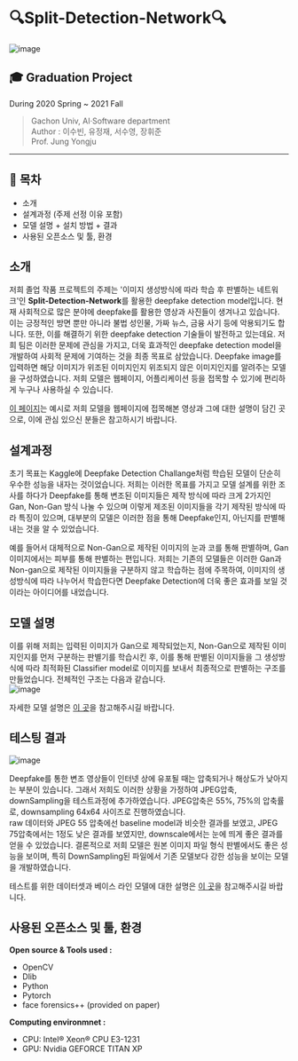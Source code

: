 # 🔍Split-Detection-Network🔍

![image](https://user-images.githubusercontent.com/32592754/118756673-6300a280-b8a6-11eb-92a0-1df4ae9f776a.png)   
   
## 🎓 Graduation Project   
During 2020 Spring ~ 2021 Fall   
> Gachon Univ, AI·Software department   
> Author :  이수빈, 유정재, 서수영, 장휘준   
> Prof. Jung Yongju   

***
## 📕 목차
* 소개
* 설계과정 (주제 선정 이유 포함)
* 모델 설명 + 설치 방법 + 결과
* 사용된 오픈소스 및 툴, 환경


## 소개
저희 졸업 작품 프로젝트의 주제는 '이미지 생성방식에 따라 학습 후 판별하는 네트워크'인 **Split-Detection-Network**를 활용한 deepfake detection model입니다. 현재 사회적으로 많은 분야에 deepfake를 활용한 영상과 사진들이 생겨나고 있습니다. 이는 긍정적인 방면 뿐만 아니라 불법 성인물, 가짜 뉴스, 금융 사기 등에 악용되기도 합니다. 또한, 이를 해결하기 위한 deepfake detection 기술들이 발전하고 있는데요. 저희 팀은 이러한 문제에 관심을 가지고, 더욱 효과적인 deepfake detection model을 개발하여 사회적 문제에 기여하는 것을 최종 목표로 삼았습니다.
Deepfake image를 입력하면 해당 이미지가 위조된 이미지인지 위조되지 않은 이미지인지를 알려주는 모델을 구성하였습니다. 저희 모델은 웹페이지, 어플리케이션 등을 접목할 수 있기에 편리하게 누구나 사용하실 수 있습니다. 

[이 페이지](https://github.com/neolgu/Split-Detection-Network/wiki/Specific-Description-Video)는 예시로 저희 모델을 웹페이지에 접목해본 영상과 그에 대한 설명이 담긴 곳으로, 이에 관심 있으신 분들은 참고하시기 바랍니다.


## 설계과정

초기 목표는 Kaggle에 Deepfake Detection Challange처럼 학습된 모델이 단순히 우수한 성능을 내자는 것이었습니다. 저희는 이러한 목표를 가지고 모델 설계를 위한 조사를 하다가 Deepfake를 통해 변조된 이미지들은 제작 방식에 따라 크게 2가지인 Gan, Non-Gan 방식 나눌 수 있으며 이렇게 제조된 이미지들을 각기 제작된 방식에 따라 특징이 있으며, 대부분의 모델은 이러한 점을 통해 Deepfake인지, 아닌지를 판별해내는 것을 알 수 있었습니다. 

예를 들어서 대체적으로 Non-Gan으로 제작된 이미지의 눈과 코를 통해 판별하며, Gan 이미지에서는 피부를 통해 판별하는 편입니다. 저희는 기존의 모델들은 이러한 Gan과 Non-gan으로 제작된 이미지들을 구분하지 않고 학습하는 점에 주목하여, 이미지의 생성방식에 따라 나누어서 학습한다면 Deepfake Detection에 더욱 좋은 효과를 보일 것이라는 아이디어를 내었습니다.


## 모델 설명

이를 위해 저희는 입력된 이미지가 Gan으로 제작되었는지, Non-Gan으로 제작된 이미지인지를 먼저 구분하는 판별기를 학습시킨 후, 이를 통해 판별된 이미지들을 그 생성방식에 따라 최적화된 Classifier model로 이미지를 보내서 최종적으로 판별하는 구조를 만들었습니다. 전체적인 구조는 다음과 같습니다.   
![image](https://user-images.githubusercontent.com/32592754/118757968-1074b580-b8a9-11eb-8d81-241af2d56e4d.png)   

자세한 모델 설명은 [이 곳](https://github.com/neolgu/Split-Detection-Network/wiki/Model-Description)을 참고해주시길 바랍니다.

## 테스팅 결과
![image](https://user-images.githubusercontent.com/32592754/118758037-3437fb80-b8a9-11eb-8095-383c7be8a6c2.png)   

Deepfake를 통한 변조 영상들이 인터넷 상에 유포될 때는 압축되거나 해상도가 낮아지는 부분이 있습니다. 그래서 저희도 이러한 상황을 가정하여 JPEG압축, downSampling을 테스트과정에 추가하였습니다. JPEG압축은 55%, 75%의 압축률로, downsampling 64x64 사이즈로 진행하였습니다.   
raw 데이터와 JPEG 55 압축에선 baseline model과 비슷한 결과를 보였고, JPEG 75압축에서는 1정도 낮은 결과를 보였지만, downscale에서는 눈에 띄게 좋은 결과를 얻을 수 있었습니다. 결론적으로 저희 모델은 원본 이미지 파일 형식 판별에서도 좋은 성능을 보이며, 특히 DownSampling된 파일에서 기존 모델보다 강한 성능을 보이는 모델을 개발하였습니다.

테스트를 위한 데이터셋과 베이스 라인 모델에 대한 설명은 [이 곳](https://github.com/neolgu/Split-Detection-Network/wiki/Dataset)을 참고해주시길 바랍니다.   


## 사용된 오픈소스 및 툴, 환경

__Open source & Tools used  :__   
* OpenCV   
* Dlib   
* Python   
* Pytorch   
* face forensics++ (provided on paper)   

__Computing environmnet :__      
* CPU: Intel® Xeon® CPU E3-1231   
* GPU: Nvidia GEFORCE TITAN XP   

